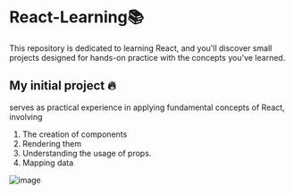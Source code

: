# React-Learning📚
 This repository is dedicated to learning React, and you'll discover small projects designed for hands-on practice with the concepts you've learned.

 
## My initial project 🔥
serves as practical experience in applying fundamental concepts of React, involving
1. The creation of components
2. Rendering them
3. Understanding the usage of props.
4. Mapping data

![image](https://github.com/Noransaber/React-Learning/assets/112859455/b5282f8d-eec5-4a3d-bc1b-d68159f1bd5d)

